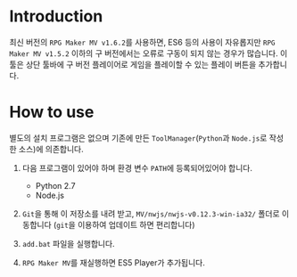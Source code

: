 # Introduction
최신 버전의 ```RPG Maker MV v1.6.2```를 사용하면, ES6 등의 사용이 자유롭지만 ```RPG Maker MV v1.5.2``` 이하의 구 버전에서는 오류로 구동이 되지 않는 경우가 많습니다. 이 툴은 상단 툴바에 구 버전 플레이어로 게임을 플레이할 수 있는 플레이 버튼을 추가합니다.

# How to use
별도의 설치 프로그램은 없으며 기존에 만든 ```ToolManager```(```Python```과 ```Node.js```로 작성한 소스)에 의존합니다.

1. 다음 프로그램이 있어야 하며 환경 변수 ```PATH```에 등록되어있어야 합니다.

    * Python 2.7
    * Node.js

2. ```Git```을 통해 이 저장소를 내려 받고, ```MV/nwjs/nwjs-v0.12.3-win-ia32/``` 폴더로 이동합니다 (```git```을 이용하여 업데이트 하면 편리합니다)

3. ```add.bat``` 파일을 실행합니다.

4. ```RPG Maker MV```를 재실행하면 ES5 Player가 추가됩니다.